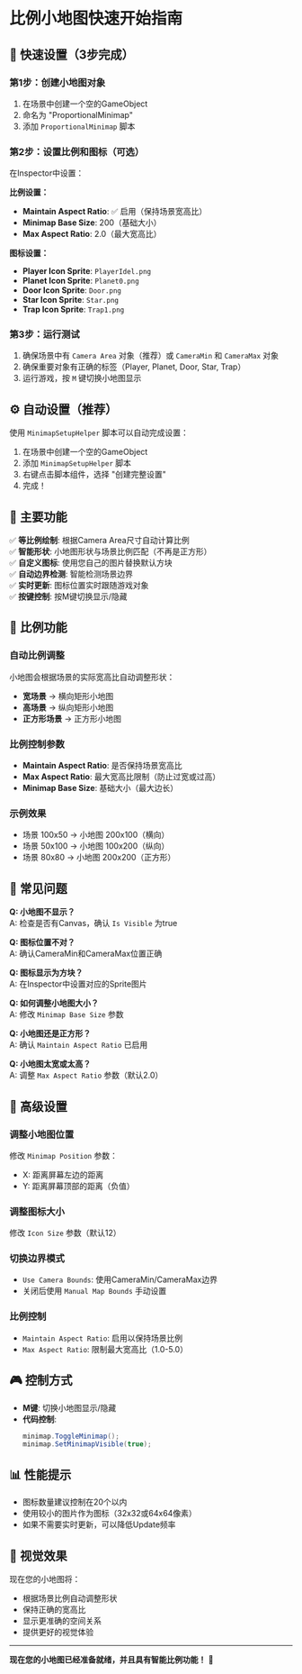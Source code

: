 # 比例小地图快速开始指南

## 🚀 快速设置（3步完成）

### 第1步：创建小地图对象
1. 在场景中创建一个空的GameObject
2. 命名为 "ProportionalMinimap"
3. 添加 `ProportionalMinimap` 脚本

### 第2步：设置比例和图标（可选）
在Inspector中设置：

**比例设置：**
- **Maintain Aspect Ratio**: ✅ 启用（保持场景宽高比）
- **Minimap Base Size**: 200（基础大小）
- **Max Aspect Ratio**: 2.0（最大宽高比）

**图标设置：**
- **Player Icon Sprite**: `PlayerIdel.png`
- **Planet Icon Sprite**: `Planet0.png`
- **Door Icon Sprite**: `Door.png`
- **Star Icon Sprite**: `Star.png`
- **Trap Icon Sprite**: `Trap1.png`

### 第3步：运行测试
1. 确保场景中有 `Camera Area` 对象（推荐）或 `CameraMin` 和 `CameraMax` 对象
2. 确保重要对象有正确的标签（Player, Planet, Door, Star, Trap）
3. 运行游戏，按 `M` 键切换小地图显示

## ⚙️ 自动设置（推荐）

使用 `MinimapSetupHelper` 脚本可以自动完成设置：

1. 在场景中创建一个空的GameObject
2. 添加 `MinimapSetupHelper` 脚本
3. 右键点击脚本组件，选择 "创建完整设置"
4. 完成！

## 🎯 主要功能

✅ **等比例绘制**: 根据Camera Area尺寸自动计算比例  
✅ **智能形状**: 小地图形状与场景比例匹配（不再是正方形）  
✅ **自定义图标**: 使用您自己的图片替换默认方块  
✅ **自动边界检测**: 智能检测场景边界  
✅ **实时更新**: 图标位置实时跟随游戏对象  
✅ **按键控制**: 按M键切换显示/隐藏  

## 📐 比例功能

### 自动比例调整
小地图会根据场景的实际宽高比自动调整形状：

- **宽场景** → 横向矩形小地图
- **高场景** → 纵向矩形小地图  
- **正方形场景** → 正方形小地图

### 比例控制参数
- **Maintain Aspect Ratio**: 是否保持场景宽高比
- **Max Aspect Ratio**: 最大宽高比限制（防止过宽或过高）
- **Minimap Base Size**: 基础大小（最大边长）

### 示例效果
- 场景 100x50 → 小地图 200x100（横向）
- 场景 50x100 → 小地图 100x200（纵向）
- 场景 80x80 → 小地图 200x200（正方形）

## 🔧 常见问题

**Q: 小地图不显示？**  
A: 检查是否有Canvas，确认 `Is Visible` 为true

**Q: 图标位置不对？**  
A: 确认CameraMin和CameraMax位置正确

**Q: 图标显示为方块？**  
A: 在Inspector中设置对应的Sprite图片

**Q: 如何调整小地图大小？**  
A: 修改 `Minimap Base Size` 参数

**Q: 小地图还是正方形？**  
A: 确认 `Maintain Aspect Ratio` 已启用

**Q: 小地图太宽或太高？**  
A: 调整 `Max Aspect Ratio` 参数（默认2.0）

## 📝 高级设置

### 调整小地图位置
修改 `Minimap Position` 参数：
- X: 距离屏幕左边的距离
- Y: 距离屏幕顶部的距离（负值）

### 调整图标大小
修改 `Icon Size` 参数（默认12）

### 切换边界模式
- `Use Camera Bounds`: 使用CameraMin/CameraMax边界
- 关闭后使用 `Manual Map Bounds` 手动设置

### 比例控制
- `Maintain Aspect Ratio`: 启用以保持场景比例
- `Max Aspect Ratio`: 限制最大宽高比（1.0-5.0）

## 🎮 控制方式

- **M键**: 切换小地图显示/隐藏
- **代码控制**: 
  ```csharp
  minimap.ToggleMinimap();
  minimap.SetMinimapVisible(true);
  ```

## 📊 性能提示

- 图标数量建议控制在20个以内
- 使用较小的图片作为图标（32x32或64x64像素）
- 如果不需要实时更新，可以降低Update频率

## 🎨 视觉效果

现在您的小地图将：
- 根据场景比例自动调整形状
- 保持正确的宽高比
- 显示更准确的空间关系
- 提供更好的视觉体验

---

**现在您的小地图已经准备就绪，并且具有智能比例功能！** 🎉 